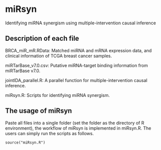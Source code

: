 # miRsyn
Identifying miRNA synergism using multiple-intervention causal inference

## Description of each file
BRCA_miR_mR.RData: Matched miRNA and mRNA expression data, and clinical information of TCGA breast cancer samples.

miRTarBase_v7.0.csv: Putative miRNA-target binding information from miRTarBase v7.0.

jointIDA_parallel.R: A parallel function for multiple-intervention causal inference.

miRsyn.R: Scripts for identifying miRNA synergism.

## The usage of miRsyn
Paste all files into a single folder (set the folder as the directory of R environment), the workflow of miRsyn is implemented in miRsyn.R. The users can simply run the scripts as follows.

```{r echo=FALSE, results='hide', message=FALSE}
source("miRsyn.R")
```
